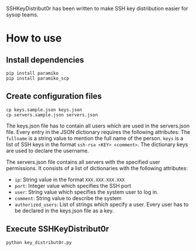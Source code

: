 SSHKeyDistribut0r has been written to make SSH key distribution easier for sysop teams.

# How to use
## Install dependencies
```
pip install paramiko
pip install paramiko_scp
```

## Create configuration files
```
cp keys.sample.json keys.json
cp servers.sample.json servers.json
```
The keys.json file has to contain all users which are used in the
servers.json file. Every entry in the JSON dictionary requires the
following attributes:
The `fullname` is a string value to mention the full name of the person.
`keys` is a list of SSH keys in the format `ssh-rsa <KEY> <comment>`.
The dictionary keys are used to declare the username.

The servers.json file contains all servers with the specified user
permissions. It consists of a list of dictionaries with the following
attributes:
* `ip`: String value in the format `XXX.XXX.XXX.XXX`
* `port`: Integer value which specifies the SSH port
* `user`: String value which specifies the system user to log in.
* `comment`: String value to describe the system
* `authorized_users`: List of strings which specify a user. Every user
    has to be declared in the keys.json file as a key.

## Execute SSHKeyDistribut0r
```
python key_distribut0r.py
```

